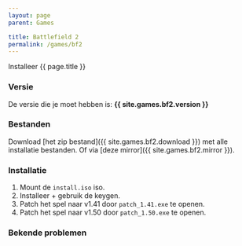 ```yaml
---
layout: page
parent: Games

title: Battlefield 2
permalink: /games/bf2
---
```


Installeer {{ page.title }}

### Versie

De versie die je moet hebben is: **{{ site.games.bf2.version }}**

### Bestanden

Download [het zip bestand]({{ site.games.bf2.download }}) met alle installatie bestanden.
Of via [deze mirror]({{ site.games.bf2.mirror }}).

### Installatie

1. Mount de `install.iso` iso.
2. Installeer + gebruik de keygen.
3. Patch het spel naar v1.41 door `patch_1.41.exe` te openen.
4. Patch het spel naar v1.50 door `patch_1.50.exe` te openen.

### Bekende problemen
